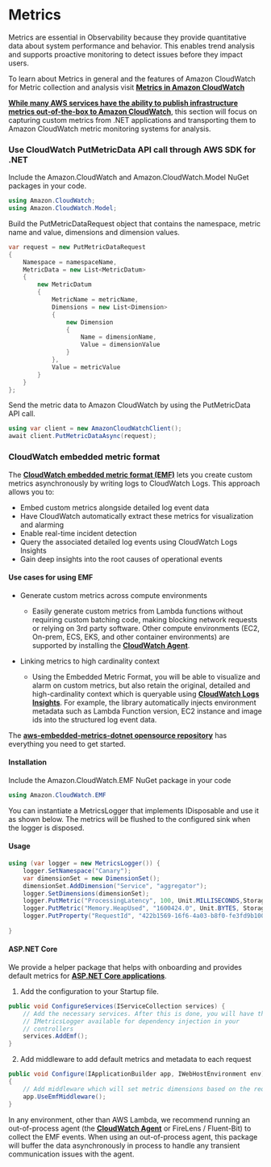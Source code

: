 # Metrics

Metrics are essential in Observability because they provide quantitative data about system performance and behavior. This enables trend analysis and supports proactive monitoring to detect issues before they impact users.

To learn about Metrics in general and the features of Amazon CloudWatch for Metric collection and analysis visit [**Metrics in Amazon CloudWatch**](https://docs.aws.amazon.com/AmazonCloudWatch/latest/monitoring/working_with_metrics.html)

[**While many AWS services have the ability to publish infrastructure metrics out-of-the-box to Amazon CloudWatch**](https://docs.aws.amazon.com/AmazonCloudWatch/latest/monitoring/cloudwatch-metrics-basic-detailed.html), this section will focus on capturing custom metrics from .NET applications and transporting them to Amazon CloudWatch metric monitoring systems for analysis.

### Use CloudWatch PutMetricData API call through AWS SDK for .NET

Include the Amazon.CloudWatch and Amazon.CloudWatch.Model NuGet packages in your code.

```csharp
using Amazon.CloudWatch;
using Amazon.CloudWatch.Model;
```

Build the PutMetricDataRequest object that contains the namespace, metric name and value, dimensions and dimension values.

```csharp
var request = new PutMetricDataRequest
{
    Namespace = namespaceName,
    MetricData = new List<MetricDatum>
    {
        new MetricDatum
        {
            MetricName = metricName,
            Dimensions = new List<Dimension>
            {
                new Dimension
                {
                    Name = dimensionName,
                    Value = dimensionValue
                }
            },
            Value = metricValue
        }
    }
};
```

Send the metric data to Amazon CloudWatch by using the PutMetricData API call.

```csharp
using var client = new AmazonCloudWatchClient();
await client.PutMetricDataAsync(request);
```

### CloudWatch embedded metric format

The [**CloudWatch embedded metric format (EMF)**](https://docs.aws.amazon.com/AmazonCloudWatch/latest/monitoring/CloudWatch_Embedded_Metric_Format.html) lets you create custom metrics asynchronously by writing logs to CloudWatch Logs. This approach allows you to:

* Embed custom metrics alongside detailed log event data
* Have CloudWatch automatically extract these metrics for visualization and alarming
* Enable real-time incident detection
* Query the associated detailed log events using CloudWatch Logs Insights
* Gain deep insights into the root causes of operational events

#### Use cases for using EMF

* Generate custom metrics across compute environments

  * Easily generate custom metrics from Lambda functions without requiring custom batching code, making blocking network requests or relying on 3rd party software. Other compute environments (EC2, On-prem, ECS, EKS, and other container environments) are supported by installing the [**CloudWatch Agent**](https://docs.aws.amazon.com/AmazonCloudWatch/latest/monitoring/CloudWatch_Embedded_Metric_Format_Generation_CloudWatch_Agent.html).
    
* Linking metrics to high cardinality context

    * Using the Embedded Metric Format, you will be able to visualize and alarm on custom metrics, but also retain the original, detailed and high-cardinality context which is queryable using [**CloudWatch Logs Insights**](https://docs.aws.amazon.com/AmazonCloudWatch/latest/logs/AnalyzingLogData.html). For example, the library automatically injects environment metadata such as Lambda Function version, EC2 instance and image ids into the structured log event data.

The [**aws-embedded-metrics-dotnet opensource repository**](https://github.com/awslabs/aws-embedded-metrics-dotnet) has everything you need to get started. 

#### Installation

Include the Amazon.CloudWatch.EMF NuGet package in your code

```csharp
using Amazon.CloudWatch.EMF
```

You can instantiate a MetricsLogger that implements IDisposable and use it as shown below. The metrics will be flushed to the configured sink when the logger is disposed.

#### Usage

```csharp
using (var logger = new MetricsLogger()) {
    logger.SetNamespace("Canary");
    var dimensionSet = new DimensionSet();
    dimensionSet.AddDimension("Service", "aggregator");
    logger.SetDimensions(dimensionSet);
    logger.PutMetric("ProcessingLatency", 100, Unit.MILLISECONDS,StorageResolution.STANDARD);
    logger.PutMetric("Memory.HeapUsed", "1600424.0", Unit.BYTES, StorageResolution.HIGH);
    logger.PutProperty("RequestId", "422b1569-16f6-4a03-b8f0-fe3fd9b100f8");
    
}
```
#### ASP.NET Core

We provide a helper package that helps with onboarding and provides default metrics for [**ASP.NET Core applications**](https://github.com/awslabs/aws-embedded-metrics-dotnet).

1. Add the configuration to your Startup file.

```csharp
public void ConfigureServices(IServiceCollection services) {
    // Add the necessary services. After this is done, you will have the
    // IMetricsLogger available for dependency injection in your
    // controllers
    services.AddEmf();
}
```

2. Add middleware to add default metrics and metadata to each request

```csharp
public void Configure(IApplicationBuilder app, IWebHostEnvironment env)
{
    // Add middleware which will set metric dimensions based on the request routing
    app.UseEmfMiddleware();
}
```

In any environment, other than AWS Lambda, we recommend running an out-of-process agent (the [**CloudWatch Agent**](https://docs.aws.amazon.com/AmazonCloudWatch/latest/monitoring/CloudWatch_Embedded_Metric_Format_Generation_CloudWatch_Agent.html) or FireLens / Fluent-Bit) to collect the EMF events. When using an out-of-process agent, this package will buffer the data asynchronously in process to handle any transient communication issues with the agent. 